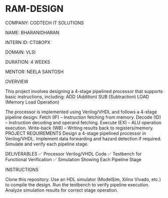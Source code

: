 # RAM-DESIGN

COMPANY: CODTECH IT SOLUTIONS

NAME: BHARANIDHARAN

INTERN ID: CT08OPX

DOMAIN: VLSI

DURATION: 4 WEEKS

MENTOR: NEELA SANTOSH

OVERVIEW

  This project involves designing a 4-stage pipelined processor that supports basic instructions, including:
     ADD (Addition)
     SUB (Subtraction)
     LOAD (Memory Load Operation)
  
  The processor is implemented using Verilog/VHDL and follows a 4-stage pipeline design:
     Fetch (IF) – Instruction fetching from memory.
     Decode (ID) – Instruction decoding and operand fetching.
     Execute (EX) – ALU operation execution.
     Write-back (WB) – Writing results back to registers/memory.
     PROJECT REQUIREMENTS
     Design a 4-stage pipelined processor in Verilog/VHDL.
     Implement data forwarding and hazard detection if required.
     Simulate and verify each pipeline stage.
  
DELIVERABLES
  ✅ Processor Verilog/VHDL Code
  ✅ Testbench for Functional Verification
  ✅ Simulation Showing Each Pipeline Stage

INSTRUCTIONS

  Clone this repository.
  Use an HDL simulator (ModelSim, Xilinx Vivado, etc.) to compile the design.
  Run the testbench to verify pipeline execution.
  Analyze simulation results for correct stage operation.
  
